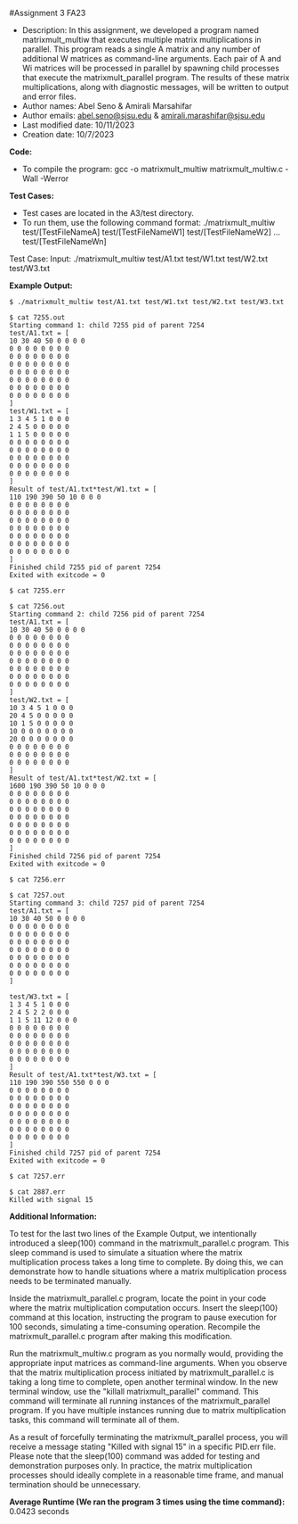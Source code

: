 #Assignment 3 FA23

* Description: In this assignment, we developed a program named matrixmult_multiw that executes multiple matrix multiplications in parallel. This program reads a single A matrix and any number of additional W matrices as command-line arguments. Each pair of A and Wi matrices will be processed in parallel by spawning child processes that execute the matrixmult_parallel program. The results of these matrix multiplications, along with diagnostic messages, will be written to output and error files.
* Author names: Abel Seno & Amirali Marsahifar
* Author emails: abel.seno@sjsu.edu & amirali.marashifar@sjsu.edu
* Last modified date: 10/11/2023
* Creation date: 10/7/2023

**Code:**

* To compile the program: gcc -o matrixmult_multiw matrixmult_multiw.c -Wall -Werror

**Test Cases:**

* Test cases are located in the A3/test directory.
* To run them, use the following command format: 
	./matrixmult_multiw test/[TestFileNameA] test/[TestFileNameW1] test/[TestFileNameW2] ... test/[TestFileNameWn]

Test Case:
Input: ./matrixmult_multiw test/A1.txt test/W1.txt test/W2.txt test/W3.txt

**Example Output:**

	$ ./matrixmult_multiw test/A1.txt test/W1.txt test/W2.txt test/W3.txt

	$ cat 7255.out
	Starting command 1: child 7255 pid of parent 7254
	test/A1.txt = [
	10 30 40 50 0 0 0 0 
	0 0 0 0 0 0 0 0 
	0 0 0 0 0 0 0 0 
	0 0 0 0 0 0 0 0 
	0 0 0 0 0 0 0 0 
	0 0 0 0 0 0 0 0 
	0 0 0 0 0 0 0 0 
	0 0 0 0 0 0 0 0 
	]
	test/W1.txt = [
	1 3 4 5 1 0 0 0 
	2 4 5 0 0 0 0 0 
	1 1 5 0 0 0 0 0 
	0 0 0 0 0 0 0 0 
	0 0 0 0 0 0 0 0 
	0 0 0 0 0 0 0 0 
	0 0 0 0 0 0 0 0 
	0 0 0 0 0 0 0 0 
	]
	Result of test/A1.txt*test/W1.txt = [
	110 190 390 50 10 0 0 0 
	0 0 0 0 0 0 0 0 
	0 0 0 0 0 0 0 0 
	0 0 0 0 0 0 0 0 
	0 0 0 0 0 0 0 0 
	0 0 0 0 0 0 0 0 
	0 0 0 0 0 0 0 0 
	0 0 0 0 0 0 0 0 
	]
	Finished child 7255 pid of parent 7254
	Exited with exitcode = 0

	$ cat 7255.err

	$ cat 7256.out
	Starting command 2: child 7256 pid of parent 7254
	test/A1.txt = [
	10 30 40 50 0 0 0 0 
	0 0 0 0 0 0 0 0 
	0 0 0 0 0 0 0 0
	0 0 0 0 0 0 0 0 
	0 0 0 0 0 0 0 0 
	0 0 0 0 0 0 0 0 
	0 0 0 0 0 0 0 0 
	0 0 0 0 0 0 0 0 
	]
	test/W2.txt = [
	10 3 4 5 1 0 0 0 
	20 4 5 0 0 0 0 0 
	10 1 5 0 0 0 0 0
	10 0 0 0 0 0 0 0
	20 0 0 0 0 0 0 0 
	0 0 0 0 0 0 0 0 
	0 0 0 0 0 0 0 0 
	0 0 0 0 0 0 0 0 
	]
	Result of test/A1.txt*test/W2.txt = [
	1600 190 390 50 10 0 0 0 
	0 0 0 0 0 0 0 0 
	0 0 0 0 0 0 0 0 
	0 0 0 0 0 0 0 0 
	0 0 0 0 0 0 0 0 
	0 0 0 0 0 0 0 0 
	0 0 0 0 0 0 0 0 
	0 0 0 0 0 0 0 0 
	]
	Finished child 7256 pid of parent 7254
	Exited with exitcode = 0

	$ cat 7256.err

	$ cat 7257.out
	Starting command 3: child 7257 pid of parent 7254
	test/A1.txt = [
	10 30 40 50 0 0 0 0 
	0 0 0 0 0 0 0 0 
	0 0 0 0 0 0 0 0 
	0 0 0 0 0 0 0 0 
	0 0 0 0 0 0 0 0 
	0 0 0 0 0 0 0 0 
	0 0 0 0 0 0 0 0 
	0 0 0 0 0 0 0 0 
	]

	test/W3.txt = [
	1 3 4 5 1 0 0 0 
	2 4 5 2 2 0 0 0 
	1 1 5 11 12 0 0 0 
	0 0 0 0 0 0 0 0 
	0 0 0 0 0 0 0 0 
	0 0 0 0 0 0 0 0 
	0 0 0 0 0 0 0 0 
	0 0 0 0 0 0 0 0 
	]
	Result of test/A1.txt*test/W3.txt = [
	110 190 390 550 550 0 0 0 
	0 0 0 0 0 0 0 0 
	0 0 0 0 0 0 0 0 
	0 0 0 0 0 0 0 0 
	0 0 0 0 0 0 0 0 
	0 0 0 0 0 0 0 0 
	0 0 0 0 0 0 0 0 
	0 0 0 0 0 0 0 0 
	]
	Finished child 7257 pid of parent 7254
	Exited with exitcode = 0

	$ cat 7257.err
	
	$ cat 2887.err
	Killed with signal 15

**Additional Information:**

To test for the last two lines of the Example Output, we intentionally introduced a sleep(100) command in the matrixmult_parallel.c program. This sleep command is used to simulate a situation where the matrix multiplication process takes a long time to complete. By doing this, we can demonstrate how to handle situations where a matrix multiplication process needs to be terminated manually.

Inside the matrixmult_parallel.c program, locate the point in your code where the matrix multiplication computation occurs. Insert the sleep(100) command at this location, instructing the program to pause execution for 100 seconds, simulating a time-consuming operation. Recompile the matrixmult_parallel.c program after making this modification.

Run the matrixmult_multiw.c program as you normally would, providing the appropriate input matrices as command-line arguments. When you observe that the matrix multiplication process initiated by matrixmult_parallel.c is taking a long time to complete, open another terminal window. In the new terminal window, use the "killall matrixmult_parallel" command. This command will terminate all running instances of the matrixmult_parallel program. If you have multiple instances running due to matrix multiplication tasks, this command will terminate all of them.

As a result of forcefully terminating the matrixmult_parallel process, you will receive a message stating "Killed with signal 15" in a specific PID.err file. Please note that the sleep(100) command was added for testing and demonstration purposes only. In practice, the matrix multiplication processes should ideally complete in a reasonable time frame, and manual termination should be unnecessary.

**Average Runtime (We ran the program 3 times using the time command):** 0.0423 seconds
